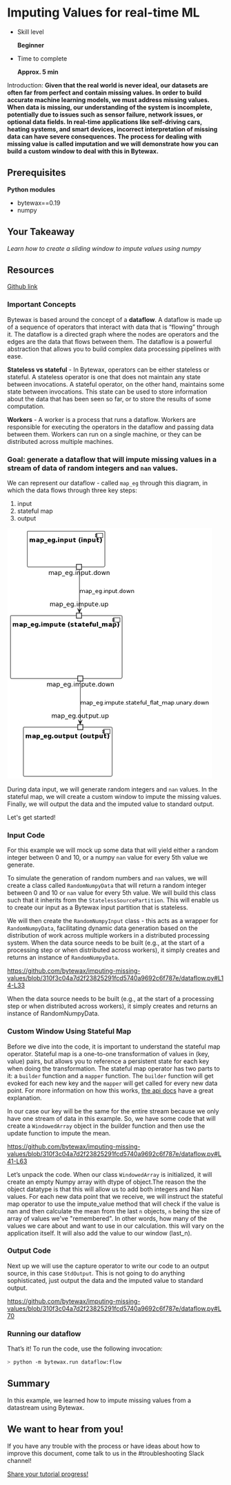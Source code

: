 # Imputing Values for real-time ML

- Skill level
    
    **Beginner**
    
- Time to complete
    
    **Approx. 5 min**
    

Introduction: **Given that the real world is never ideal, our datasets are often far from perfect and contain missing values. In order to build accurate machine learning models, we must address missing values. When data is missing, our understanding of the system is incomplete, potentially due to issues such as sensor failure, network issues, or optional data fields. In real-time applications like self-driving cars, heating systems, and smart devices, incorrect interpretation of missing data can have severe consequences. The process for dealing with missing value is called imputation and we will demonstrate how you can build a custom window to deal with this in Bytewax.**

## ****Prerequisites****

**Python modules**
* bytewax==0.19
* numpy

## Your Takeaway

*Learn how to create a sliding window to impute values using numpy*

## Resources

[Github link](https://github.com/bytewax/imputing-missing-values)

### Important Concepts

Bytewax is based around the concept of a **dataflow**. A dataflow is made up of a sequence of operators that interact with data that is “flowing” through it. The dataflow is a directed graph where the nodes are operators and the edges are the data that flows between them. The dataflow is a powerful abstraction that allows you to build complex data processing pipelines with ease.

**Stateless vs stateful** - In Bytewax, operators can be either stateless or stateful. A stateless operator is one that does not maintain any state between invocations. A stateful operator, on the other hand, maintains some state between invocations. This state can be used to store information about the data that has been seen so far, or to store the results of some computation.

**Workers** - A worker is a process that runs a dataflow. Workers are responsible for executing the operators in the dataflow and passing data between them. Workers can run on a single machine, or they can be distributed across multiple machines.

### Goal: generate a dataflow that will impute missing values in a stream of data of random integers and `nan` values.

We can represent our dataflow - called `map_eg` through this diagram, in which the data flows through three key steps:

1. input
2. stateful map
3. output

![](./diagram.png)

During data input, we will generate random integers and `nan` values. In the stateful map, we will create a custom window to impute the missing values. Finally, we will output the data and the imputed value to standard output.

Let's get started!

### Input Code

For this example we will mock up some data that will yield either a random integer between 0 and 10, or a numpy `nan` value for every 5th value we generate.

To simulate the generation of random numbers and `nan` values, we will create a class called `RandomNumpyData` that will return a random integer between 0 and 10 or `nan` value for every 5th value. We will build this class such that it inherits from the `StatelessSourcePartition`. This will enable us to create our input as a Bytewax input partition that is stateless. 

We will then create the `RandomNumpyInput` class - this acts as a wrapper for `RandomNumpyData`, facilitating dynamic data generation based on the distribution of work across multiple workers in a distributed processing system. When the data source needs to be built (e.g., at the start of a processing step or when distributed across workers), it simply creates and returns an instance of `RandomNumpyData`.

https://github.com/bytewax/imputing-missing-values/blob/310f3c04a7d2f23825291fcd5740a9692c6f787e/dataflow.py#L14-L33

When the data source needs to be built (e.g., at the start of a processing step or when distributed across workers), it simply creates and returns an instance of RandomNumpyData.

### Custom Window Using Stateful Map

Before we dive into the code, it is important to understand the stateful map operator. Stateful map is a one-to-one transformation of values in (key, value) pairs, but allows you to reference a persistent state for each key when doing the transformation. The stateful map operator has two parts to it: a `builder` function and a `mapper` function. The `builder` function will get evoked for each new key and the `mapper` will get called for every new data point. For more information on how this works, [the api docs](https://bytewax.io/apidocs/bytewax.dataflow#bytewax.dataflow.Dataflow.stateful_map) have a great explanation.

In our case our key will be the same for the entire stream because we only have one stream of data in this example. So, we have some code that will create a `WindowedArray` object in the builder function and then use the update function to impute the mean.

https://github.com/bytewax/imputing-missing-values/blob/310f3c04a7d2f23825291fcd5740a9692c6f787e/dataflow.py#L41-L63

Let’s unpack the code. When our class `WindowedArray` is initialized, it will create an empty Numpy array with dtype of object.The reason the the object datatype is that this will allow us to add both integers and Nan values. For each new data point that we receive, we will instruct the stateful map operator to use the impute_value method that will check if the value is nan and then calculate the mean from the last `n` objects, `n` being the size of array of values we've "remembered". In other words, how many of the values we care about and want to use in our calculation. this will vary on the application itself. It will also add the value to our window (last_n).

### Output Code

Next up we will use the capture operator to write our code to an output source, in this case `StdOutput`. This is not going to do anything sophisticated, just output the data and the imputed value to standard output.

https://github.com/bytewax/imputing-missing-values/blob/310f3c04a7d2f23825291fcd5740a9692c6f787e/dataflow.py#L70

### Running our dataflow

That’s it! To run the code, use the following invocation:

```bash
> python -m bytewax.run dataflow:flow
```

## Summary

In this example, we learned how to impute missing values from a datastream using Bytewax.

## We want to hear from you!

If you have any trouble with the process or have ideas about how to improve this document, come talk to us in the #troubleshooting Slack channel!

[Share your tutorial progress!](https://twitter.com/intent/tweet?text=I%27m%20mastering%20data%20streaming%20with%20%40bytewax!%20&url=https://bytewax.io/tutorials/&hashtags=Bytewax,Tutorials)
